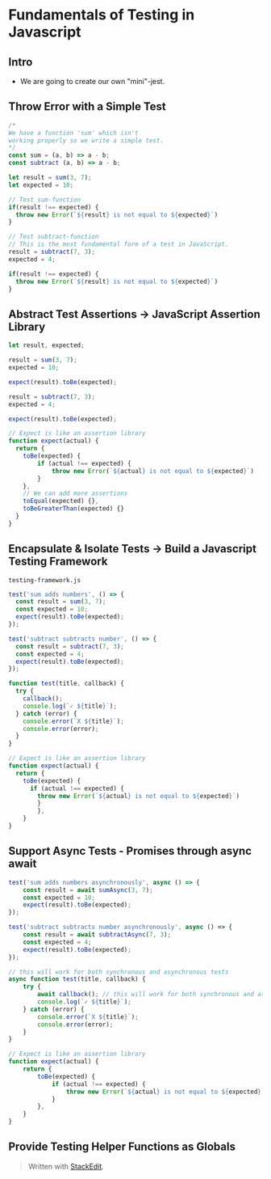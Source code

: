 # Fundamentals of Testing in Javascript

## Intro
- We are going to create our own "mini"-jest. 

## Throw Error with a Simple Test

```js
/*
We have a function 'sum' which isn't
working properly so we write a simple test.
*/
const sum = (a, b) => a - b;
const subtract (a, b) => a - b; 

let result = sum(3, 7);
let expected = 10;

// Test sum-function
if(result !== expected) {
  throw new Error(`${result} is not equal to ${expected}`)
}

// Test subtract-function
// This is the most fundamental form of a test in JavaScript.
result = subtract(7, 3);
expected = 4;

if(result !== expected) {
  throw new Error(`${result} is not equal to ${expected}`)
}

```

## Abstract Test Assertions -> JavaScript Assertion Library

```js
let result, expected;

result = sum(3, 7);
expected = 10;

expect(result).toBe(expected);

result = subtract(7, 3);
expected = 4;

expect(result).toBe(expected);

// Expect is like an assertion library
function expect(actual) {
  return {
    toBe(expected) {
        if (actual !== expected) {
            throw new Error(`${actual} is not equal to ${expected}`)
        }
    },
    // We can add more assertions
    toEqual(expected) {},
    toBeGreaterThan(expected) {}
  }
}
```

## Encapsulate & Isolate Tests -> Build a Javascript Testing Framework

`testing-framework.js`
```js
test('sum adds numbers', () => {
  const result = sum(3, 7);
  const expected = 10;
  expect(result).toBe(expected);
});

test('subtract subtracts number', () => {
  const result = subtract(7, 3);
  const expected = 4;
  expect(result).toBe(expected);
});

function test(title, callback) {
  try {
    callback();
    console.log(`✓ ${title}`);
  } catch (error) {
    console.error(`X ${title}`);
    console.error(error);
  }
}

// Expect is like an assertion library
function expect(actual) {
  return {
    toBe(expected) {
      if (actual !== expected) {
        throw new Error(`${actual} is not equal to ${expected}`)
        }
		},
	}
}
```

## Support Async Tests - Promises through async await

```js
test('sum adds numbers asynchronously', async () => {
	const result = await sumAsync(3, 7);
	const expected = 10;
	expect(result).toBe(expected);
});

test('subtract subtracts number asynchronously', async () => {
	const result = await subtractAsync(7, 3);
	const expected = 4;
	expect(result).toBe(expected);
});

// this will work for both synchronous and asynchronous tests
async function test(title, callback) {
	try {
		await callback(); // this will work for both synchronous and asynchronous tests
		console.log(`✓ ${title}`);
	} catch (error) {
		console.error(`X ${title}`);
		console.error(error);
	}
}

// Expect is like an assertion library
function expect(actual) {
	return {
		toBe(expected) {
			if (actual !== expected) {
				throw new Error(`${actual} is not equal to ${expected}`)
			}
		},
	}
}
```

## Provide Testing Helper Functions as Globals


> Written with [StackEdit](https://stackedit.io/).
<!--stackedit_data:
eyJoaXN0b3J5IjpbMTAwODEzMTQyNCwxMzg3MzAzMzQ3LC0yNz
gwNjc5NzksMTU4NzM2ODcyMiwzNjc5MTc1OTcsODM3Njg1Njk3
XX0=
-->